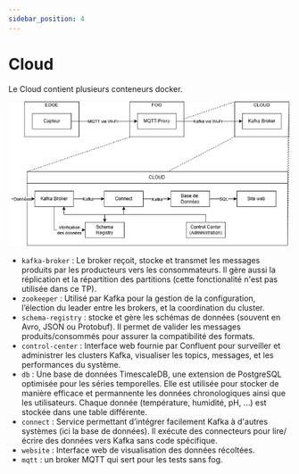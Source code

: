 ```yaml
---
sidebar_position: 4
---
```


# Cloud

Le Cloud contient plusieurs conteneurs docker.

![Schéma de l'architecture](../assets/edgefogcloud.drawio.png)

- `kafka-broker` : Le broker reçoit, stocke et transmet les messages produits par les producteurs vers les consommateurs. Il gère aussi la réplication et la répartition des partitions (cette fonctionalité n'est pas utilisée dans ce TP).
- `zookeeper` : Utilisé par Kafka pour la gestion de la configuration, l’élection du leader entre les brokers, et la coordination du cluster.
- `schema-registry` : stocke et gère les schémas de données (souvent en Avro, JSON ou Protobuf). Il permet de valider les messages produits/consommés pour assurer la compatibilité des formats.
- `control-center` : Interface web fournie par Confluent pour surveiller et administrer les clusters Kafka, visualiser les topics, messages, et les performances du système.
- `db` : Une base de données TimescaleDB, une extension de PostgreSQL optimisée pour les séries temporelles. Elle est utilisée pour stocker de manière efficace et permannente les données chronologiques ainsi que les utilisateurs. Chaque donnée (température, humidité, pH, ...) est stockée dans une table différente.
- `connect` : Service permettant d’intégrer facilement Kafka à d'autres systèmes (ici la base de données). Il exécute des connecteurs pour lire/écrire des données vers Kafka sans code spécifique.
- `website` : Interface web de visualisation des données récoltées.
- `mqtt` : un broker MQTT qui sert pour les tests sans fog.
